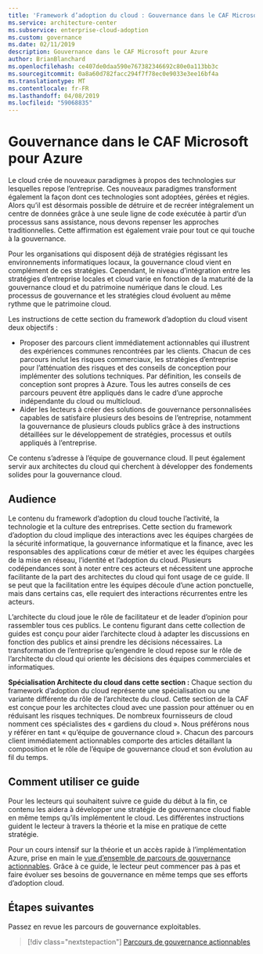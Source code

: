 ```yaml
---
title: 'Framework d’adoption du cloud : Gouvernance dans le CAF Microsoft pour Azure'
ms.service: architecture-center
ms.subservice: enterprise-cloud-adoption
ms.custom: governance
ms.date: 02/11/2019
description: Gouvernance dans le CAF Microsoft pour Azure
author: BrianBlanchard
ms.openlocfilehash: ce407de0daa590e767382346692c80e0a113bb3c
ms.sourcegitcommit: 0a8a60d782facc294f7f78ec0e9033e3ee16bf4a
ms.translationtype: MT
ms.contentlocale: fr-FR
ms.lasthandoff: 04/08/2019
ms.locfileid: "59068835"
---
```

# <a name="governance-in-the-microsoft-caf-for-azure"></a>Gouvernance dans le CAF Microsoft pour Azure

Le cloud crée de nouveaux paradigmes à propos des technologies sur lesquelles repose l’entreprise. Ces nouveaux paradigmes transforment également la façon dont ces technologies sont adoptées, gérées et régies. Alors qu’il est désormais possible de détruire et de recréer intégralement un centre de données grâce à une seule ligne de code exécutée à partir d’un processus sans assistance, nous devons repenser les approches traditionnelles. Cette affirmation est également vraie pour tout ce qui touche à la gouvernance.

Pour les organisations qui disposent déjà de stratégies régissant les environnements informatiques locaux, la gouvernance cloud vient en complément de ces stratégies. Cependant, le niveau d’intégration entre les stratégies d’entreprise locales et cloud varie en fonction de la maturité de la gouvernance cloud et du patrimoine numérique dans le cloud. Les processus de gouvernance et les stratégies cloud évoluent au même rythme que le patrimoine cloud.

Les instructions de cette section du framework d’adoption du cloud visent deux objectifs :

* Proposer des parcours client immédiatement actionnables qui illustrent des expériences communes rencontrées par les clients. Chacun de ces parcours inclut les risques commerciaux, les stratégies d’entreprise pour l’atténuation des risques et des conseils de conception pour implémenter des solutions techniques. Par définition, les conseils de conception sont propres à Azure. Tous les autres conseils de ces parcours peuvent être appliqués dans le cadre d’une approche indépendante du cloud ou multicloud.
* Aider les lecteurs à créer des solutions de gouvernance personnalisées capables de satisfaire plusieurs des besoins de l’entreprise, notamment la gouvernance de plusieurs clouds publics grâce à des instructions détaillées sur le développement de stratégies, processus et outils appliqués à l’entreprise.

Ce contenu s’adresse à l’équipe de gouvernance cloud. Il peut également servir aux architectes du cloud qui cherchent à développer des fondements solides pour la gouvernance cloud.

## <a name="audience"></a>Audience

Le contenu du framework d’adoption du cloud touche l’activité, la technologie et la culture des entreprises. Cette section du framework d’adoption du cloud implique des interactions avec les équipes chargées de la sécurité informatique, la gouvernance informatique et la finance, avec les responsables des applications cœur de métier et avec les équipes chargées de la mise en réseau, l’identité et l’adoption du cloud. Plusieurs codépendances sont à noter entre ces acteurs et nécessitent une approche facilitante de la part des architectes du cloud qui font usage de ce guide. Il se peut que la facilitation entre les équipes découle d’une action ponctuelle, mais dans certains cas, elle requiert des interactions récurrentes entre les acteurs.

L’architecte du cloud joue le rôle de facilitateur et de leader d’opinion pour rassembler tous ces publics. Le contenu figurant dans cette collection de guides est conçu pour aider l’architecte cloud à adapter les discussions en fonction des publics et ainsi prendre les décisions nécessaires. La transformation de l’entreprise qu’engendre le cloud repose sur le rôle de l’architecte du cloud qui oriente les décisions des équipes commerciales et informatiques.

**Spécialisation Architecte du cloud dans cette section :** Chaque section du framework d’adoption du cloud représente une spécialisation ou une variante différente du rôle de l’architecte du cloud. Cette section de la CAF est conçue pour les architectes cloud avec une passion pour atténuer ou en réduisant les risques techniques. De nombreux fournisseurs de cloud nomment ces spécialistes des « gardiens du cloud ». Nous préférons nous y référer en tant « qu’équipe de gouvernance cloud ». Chacun des parcours client immédiatement actionnables comporte des articles détaillant la composition et le rôle de l’équipe de gouvernance cloud et son évolution au fil du temps.

## <a name="using-this-guide"></a>Comment utiliser ce guide

Pour les lecteurs qui souhaitent suivre ce guide du début à la fin, ce contenu les aidera à développer une stratégie de gouvernance cloud fiable en même temps qu’ils implémentent le cloud. Les différentes instructions guident le lecteur à travers la théorie et la mise en pratique de cette stratégie.

Pour un cours intensif sur la théorie et un accès rapide à l’implémentation Azure, prise en main le [vue d’ensemble de parcours de gouvernance actionnables](./journeys/overview.md). Grâce à ce guide, le lecteur peut commencer pas à pas et faire évoluer ses besoins de gouvernance en même temps que ses efforts d’adoption cloud.

## <a name="next-steps"></a>Étapes suivantes

Passez en revue les parcours de gouvernance exploitables.

> [!div class="nextstepaction"]
> [Parcours de gouvernance actionnables](./journeys/overview.md)
